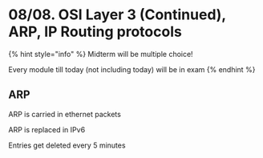 # 08/08. OSI Layer 3 (Continued), ARP, IP Routing protocols

{% hint style="info" %}
Midterm will be multiple choice!

Every module till today (not including today) will be in exam
{% endhint %}

## ARP

ARP is carried in ethernet packets

ARP is replaced in IPv6

Entries get deleted every 5 minutes


